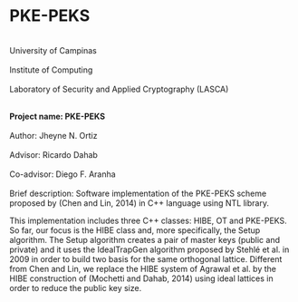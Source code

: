 # PKE-PEKS
<br> University of Campinas </br>
<br> Institute of Computing </br>
<br> Laboratory of Security and Applied Cryptography (LASCA) </br>

<br><b> Project name: PKE-PEKS</b> </br>
<br> Author: Jheyne N. Ortiz </br>
<br> Advisor: Ricardo Dahab </br>
<br> Co-advisor: Diego F. Aranha </br>
<br> Brief description: Software implementation of the PKE-PEKS scheme proposed by (Chen and Lin, 2014) in C++ language using NTL library. </br>

This implementation includes three C++ classes: HIBE, OT and PKE-PEKS. So far, our focus is the HIBE class and, more specifically, the Setup algorithm. The Setup algorithm creates a pair of master keys (public and private) and it uses the IdealTrapGen algorithm proposed by Stehlé et al. in 2009 in order to build two basis for the same orthogonal lattice. Different from Chen and Lin, we replace the HIBE system of Agrawal et al. by the HIBE construction of (Mochetti and Dahab, 2014) using ideal lattices in order to reduce the public key size.
